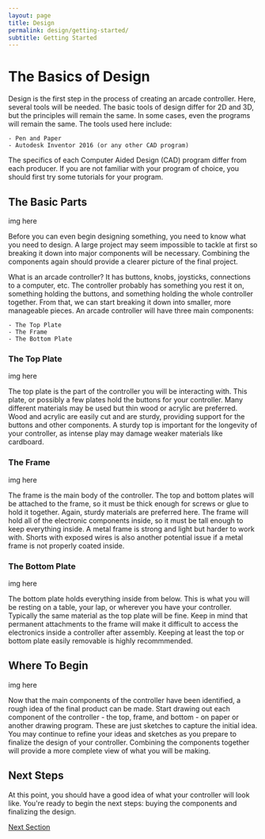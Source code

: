 ```yaml
---
layout: page
title: Design
permalink: design/getting-started/
subtitle: Getting Started
---
```


# The Basics of Design

Design is the first step in the process of creating an arcade controller. Here,
several tools will be needed. The basic tools of design differ for 2D and 3D, but
the principles will remain the same. In some cases, even the programs will remain
the same. The tools used here include:

    - Pen and Paper
    - Autodesk Inventor 2016 (or any other CAD program)

The specifics of each Computer Aided Design (CAD) program differ from each producer.
If you are not familiar with your program of choice, you should first try some
tutorials for your program.

## The Basic Parts

img here

Before you can even begin designing something, you need to know what you need to
design. A large project may seem impossible to tackle at first so breaking it down
into major components will be necessary. Combining the components again should
provide a clearer picture of the final project.

What is an arcade controller? It has buttons, knobs, joysticks, connections to a computer, etc.
The controller probably has something you rest it on, something holding the buttons,
and something holding the whole controller together. From that, we can start breaking
it down into smaller, more manageable pieces. An arcade controller will have
three main components:

    - The Top Plate
    - The Frame
    - The Bottom Plate

### The Top Plate

img here

The top plate is the part of the controller you will be interacting with.
This plate, or possibly a few plates hold the buttons for your controller.
Many different materials may be used but thin wood or acrylic are preferred.
Wood and acrylic are easily cut and are sturdy, providing support for the buttons
and other components. A sturdy top is important for the longevity of your controller,
as intense play may damage weaker materials like cardboard.

### The Frame

img here

The frame is the main body of the controller. The top and bottom plates will be
attached to the frame, so it must be thick enough for screws or glue to hold it together.
Again, sturdy materials are preferred here. The frame will
hold all of the electronic components inside, so it must be tall enough to keep
everything inside. A metal frame is strong and light but harder to work with.
Shorts with exposed wires is also another potential issue if a metal frame is not
properly coated inside.

### The Bottom Plate

img here

The bottom plate holds everything inside from below. This is what you will be
resting on a table, your lap, or wherever you have your controller. Typically
the same material as the top plate will be fine. Keep in mind that permanent
attachments to the frame will make it difficult to access the electronics inside
a controller after assembly. Keeping at least the top or bottom plate easily removable
is highly recommmended.

## Where To Begin

img here

Now that the main components of the controller have been identified, a rough
idea of the final product can be made. Start drawing out each component of the
controller - the top, frame, and bottom - on paper or another drawing program.
These are just sketches to capture the initial idea. You may continue to refine
your ideas and sketches as you prepare to finalize the design of your controller.
Combining the components together will provide a more complete view of what you
will be making.

## Next Steps

At this point, you should have a good idea of what your controller will look like.
You're ready to begin the next steps: buying the components and finalizing the design.

[Next Section](../../design/main-design)

